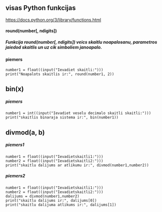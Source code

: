 ## visas Python funkcijas
https://docs.python.org/3/library/functions.html

#### round(number[, ndigits])
##### Funkcija round(number[, ndigits]) veics skaitlu noapalosanu, parametros jaiedod skaitlis un uz cik simboliem janoapalo.
#### piemers
```
number1 = float((input("Ievadiet skaitli:")))
print("Noapalots skaitlis ir:", round(number1, 2))
```

## bin(x)
##### piemers
```
number1 = int((input("Ievadiet veselu decimalo skaitli skaitli:")))
print("skaitlis binaraja sistema ir:", bin(number1))
```

## divmod(a, b)
##### piemers1
```
number1 = float((input("Ievadietskaitli1:")))
number2 = float((input("Ievadietskaitli2:")))
print("skaitlu dalijums ar atlikumu ir:", divmod(number1,number2))
```

##### piemers2
```
number1 = float((input("Ievadietskaitli1:")))
number2 = float((input("Ievadietskaitli2:")))
dalijums = divmod(number1,number2)
print("skaitlu dalijums ir:", dalijums[0])
print("skaitlu dalijuma atlikums ir:", dalijums[1])
```